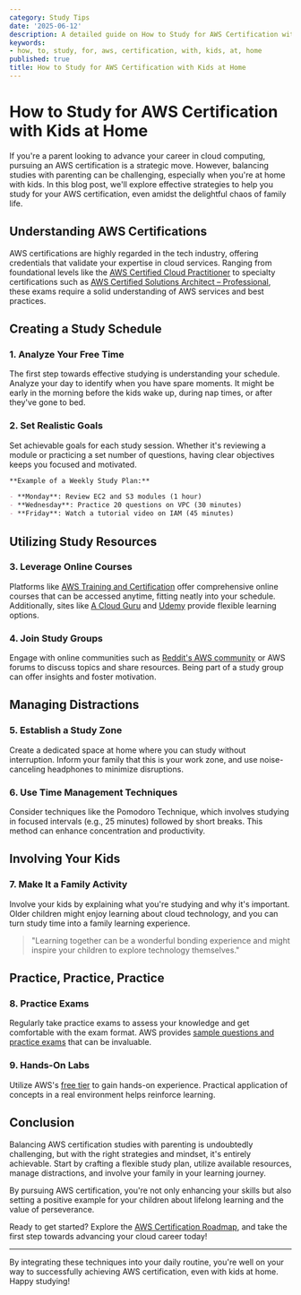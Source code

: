 ```yaml
---
category: Study Tips
date: '2025-06-12'
description: A detailed guide on How to Study for AWS Certification with Kids at Home
keywords:
- how, to, study, for, aws, certification, with, kids, at, home
published: true
title: How to Study for AWS Certification with Kids at Home
---
```


# How to Study for AWS Certification with Kids at Home

If you're a parent looking to advance your career in cloud computing, pursuing an AWS certification is a strategic move. However, balancing studies with parenting can be challenging, especially when you're at home with kids. In this blog post, we'll explore effective strategies to help you study for your AWS certification, even amidst the delightful chaos of family life.

## Understanding AWS Certifications

AWS certifications are highly regarded in the tech industry, offering credentials that validate your expertise in cloud services. Ranging from foundational levels like the [AWS Certified Cloud Practitioner](https://aws.amazon.com/certification/certified-cloud-practitioner/) to specialty certifications such as [AWS Certified Solutions Architect – Professional](https://aws.amazon.com/certification/certified-solutions-architect-professional/), these exams require a solid understanding of AWS services and best practices.

## Creating a Study Schedule

### 1. Analyze Your Free Time

The first step towards effective studying is understanding your schedule. Analyze your day to identify when you have spare moments. It might be early in the morning before the kids wake up, during nap times, or after they've gone to bed.

### 2. Set Realistic Goals

Set achievable goals for each study session. Whether it's reviewing a module or practicing a set number of questions, having clear objectives keeps you focused and motivated.

```markdown
**Example of a Weekly Study Plan:**

- **Monday**: Review EC2 and S3 modules (1 hour)
- **Wednesday**: Practice 20 questions on VPC (30 minutes)
- **Friday**: Watch a tutorial video on IAM (45 minutes)
```

## Utilizing Study Resources

### 3. Leverage Online Courses

Platforms like [AWS Training and Certification](https://aws.amazon.com/training/) offer comprehensive online courses that can be accessed anytime, fitting neatly into your schedule. Additionally, sites like [A Cloud Guru](https://acloudguru.com/) and [Udemy](https://www.udemy.com/courses/search/?q=aws+certification) provide flexible learning options.

### 4. Join Study Groups

Engage with online communities such as [Reddit's AWS community](https://www.reddit.com/r/aws/) or AWS forums to discuss topics and share resources. Being part of a study group can offer insights and foster motivation.

## Managing Distractions

### 5. Establish a Study Zone

Create a dedicated space at home where you can study without interruption. Inform your family that this is your work zone, and use noise-canceling headphones to minimize disruptions.

### 6. Use Time Management Techniques

Consider techniques like the Pomodoro Technique, which involves studying in focused intervals (e.g., 25 minutes) followed by short breaks. This method can enhance concentration and productivity.

## Involving Your Kids

### 7. Make It a Family Activity

Involve your kids by explaining what you're studying and why it's important. Older children might enjoy learning about cloud technology, and you can turn study time into a family learning experience.

> "Learning together can be a wonderful bonding experience and might inspire your children to explore technology themselves."

## Practice, Practice, Practice

### 8. Practice Exams

Regularly take practice exams to assess your knowledge and get comfortable with the exam format. AWS provides [sample questions and practice exams](https://aws.amazon.com/certification/certification-prep/) that can be invaluable.

### 9. Hands-On Labs

Utilize AWS's [free tier](https://aws.amazon.com/free/) to gain hands-on experience. Practical application of concepts in a real environment helps reinforce learning.

## Conclusion

Balancing AWS certification studies with parenting is undoubtedly challenging, but with the right strategies and mindset, it's entirely achievable. Start by crafting a flexible study plan, utilize available resources, manage distractions, and involve your family in your learning journey.

By pursuing AWS certification, you're not only enhancing your skills but also setting a positive example for your children about lifelong learning and the value of perseverance.

Ready to get started? Explore the [AWS Certification Roadmap](https://aws.amazon.com/certification/), and take the first step towards advancing your cloud career today!

---

By integrating these techniques into your daily routine, you're well on your way to successfully achieving AWS certification, even with kids at home. Happy studying!
